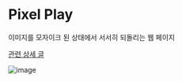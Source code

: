 # Pixel Play

이미지를 모자이크 된 상태에서 서서히 되돌리는 웹 페이지

[관련 상세 글](http://blog.wlswoo.com/13)

![image](Example.gif)

